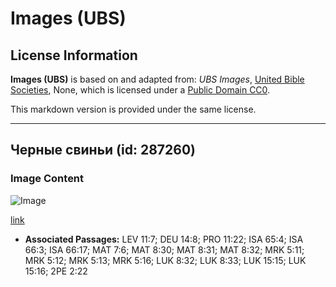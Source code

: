 # Images (UBS)

## License Information

**Images (UBS)** is based on and adapted from: _UBS Images_, [United Bible Societies](https://unitedbiblesocieties.org/), None, which is licensed under a [Public Domain CC0](https://creativecommons.org/public-domain/cc0/).

This markdown version is provided under the same license.



--------------------------------

## Черные свиньи (id: 287260)

### Image Content

![Image](https://cdn.aquifer.bible/aquifer-content/resources/Media/WEB-0074_black_pigs.jpg)

[link](https://cdn.aquifer.bible/aquifer-content/resources/Media/WEB-0074_black_pigs.jpg)

* **Associated Passages:** LEV 11:7; DEU 14:8; PRO 11:22; ISA 65:4; ISA 66:3; ISA 66:17; MAT 7:6; MAT 8:30; MAT 8:31; MAT 8:32; MRK 5:11; MRK 5:12; MRK 5:13; MRK 5:16; LUK 8:32; LUK 8:33; LUK 15:15; LUK 15:16; 2PE 2:22

